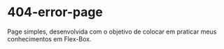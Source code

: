 # 404-error-page
Page simples, desenvolvida com o objetivo de colocar em praticar meus conhecimentos em Flex-Box.
